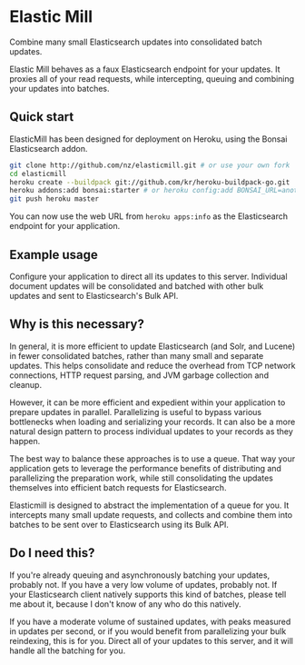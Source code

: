 # Elastic Mill

Combine many small Elasticsearch updates into consolidated batch updates.

Elastic Mill behaves as a faux Elasticsearch endpoint for your updates. It proxies all of your read requests, while intercepting, queuing and combining your updates into batches.

## Quick start

ElasticMill has been designed for deployment on Heroku, using the Bonsai Elasticsearch addon.

```bash
git clone http://github.com/nz/elasticmill.git # or use your own fork
cd elasticmill
heroku create --buildpack git://github.com/kr/heroku-buildpack-go.git
heroku addons:add bonsai:starter # or heroku config:add BONSAI_URL=another-app's-bonsai-url
git push heroku master
```

You can now use the web URL from `heroku apps:info` as the Elasticsearch endpoint for your application.

## Example usage

Configure your application to direct all its updates to this server. Individual document updates will be consolidated and batched with other bulk updates and sent to Elasticsearch's Bulk API.

## Why is this necessary?

In general, it is more efficient to update Elasticsearch (and Solr, and Lucene) in fewer consolidated batches, rather than many small and separate updates. This helps consolidate and reduce the overhead from TCP network connections, HTTP request parsing, and JVM garbage collection and cleanup.

However, it can be more efficient and expedient within your application to prepare updates in parallel. Parallelizing is useful to bypass various bottlenecks when loading and serializing your records. It can also be a more natural design pattern to process individual updates to your records as they happen.

The best way to balance these approaches is to use a queue. That way your application gets to leverage the performance benefits of distributing and parallelizing the preparation work, while still consolidating the updates themselves into efficient batch requests for Elasticsearch.

Elasticmill is designed to abstract the implementation of a queue for you. It intercepts many small update requests, and collects and combine them into batches to be sent over to Elasticsearch using its Bulk API.

## Do I need this?

If you're already queuing and asynchronously batching your updates, probably not. If you have a very low volume of updates, probably not. If your Elasticsearch client natively supports this kind of batches, please tell me about it, because I don't know of any who do this natively.

If you have a moderate volume of sustained updates, with peaks measured in updates per second, or if you would benefit from parallelizing your bulk reindexing, this is for you. Direct all of your updates to this server, and it will handle all the batching for you.
